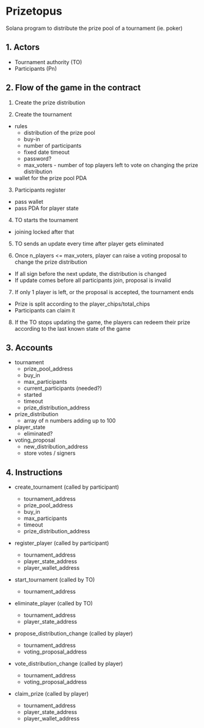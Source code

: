 # Prizetopus

Solana program to distribute the prize pool of a tournament (ie. poker)

## 1. Actors

- Tournament authority (TO)
- Participants (Pn)

## 2. Flow of the game in the contract

1. Create the prize distribution

2. Create the tournament
  - rules
    - distribution of the prize pool
    - buy-in
    - number of participants
    - fixed date timeout
    - password?
    - max_voters - number of top players left to vote on changing the prize distribution
  - wallet for the prize pool PDA

3. Participants register
  - pass wallet
  - pass PDA for player state

4. TO starts the tournament
  - joining locked after that

5. TO sends an update every time after player gets eliminated 

6. Once n_players <= max_voters, player can raise a voting proposal to change the prize distribution
  - If all sign before the next update, the distribution is changed
  - If update comes before all participants join, proposal is invalid

7. If only 1 player is left, or the proposal is accepted, the tournament ends
  - Prize is split according to the player_chips/total_chips
  - Participants can claim it

8. If the TO stops updating the game, the players can redeem their prize according to the last known state of the game

## 3. Accounts

- tournament
  - prize_pool_address
  - buy_in
  - max_participants
  - current_participants (needed?)
  - started
  - timeout
  - prize_distribution_address
- prize_distribution
  - array of n numbers adding up to 100
- player_state
  - eliminated?
- voting_proposal
  - new_distribution_address
  - store votes / signers

## 4. Instructions


- create_tournament (called by participant)
  - tournament_address
  - prize_pool_address
  - buy_in
  - max_participants
  - timeout
  - prize_distribution_address

- register_player (called by participant)
  - tournament_address
  - player_state_address
  - player_wallet_address

- start_tournament (called by TO)
  - tournament_address

- eliminate_player (called by TO)
  - tournament_address
  - player_state_address

- propose_distribution_change (called by player)
  - tournament_address
  - voting_proposal_address

- vote_distribution_change (called by player)
  - tournament_address
  - voting_proposal_address

- claim_prize (called by player)
  - tournament_address
  - player_state_address
  - player_wallet_address

